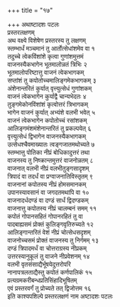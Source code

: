 +++
title = "१७"

+++
अथाष्टादशः पटलः  
प्रस्तरलक्षणम्  
अथ वक्ष्ये विशेषेण प्रस्तरस्य तु लक्षणम्  
स्तम्भार्धं मञ्चमानं तु आर्तोत्सेधांशमेव वा १  
तदुच्चे त्वेकविंशांशे कृत्वा गुणांशमुत्तमं  
वाजनस्यैकभागेन भूतमालोन्नतं त्रिभिः २  
भूतमालोपरिष्टात्तु वाजनं त्वेकभागकम्  
सप्तांशं तु कपोतोच्चमालिङ्गमेकभागकम् ३  
अंशेनान्तरितं कुर्यात् वृत्त्युत्सेधं गुणांशकम्  
वाजनं त्वेकभागेन कुर्याद्वै चान्यभेदतः ४  
तुङ्गमेकोनविंशांशं कृत्वोत्तरं त्रिभागकम्  
भागेन वाजनं कुर्यात् अभ्यंशे वलभी भवेत् ५  
वाजनं त्वेकभागेन कपोतोच्चं रसांशकम्  
आलिङ्गमंशमंशेनान्तरितं तु प्रकल्पयेत् ६  
वृत्त्युत्सेधं द्विभागेन वाजनस्यैकभागकम्  
उत्सेधश्चैवमाख्यातः त्वङ्गजातमथोच्यते ७  
स्तम्भात्तु पोतिका नीप्रं बोधिकादुत्तरं तथा  
वाजनस्य तु निष्क्रान्तमुत्तरं वाजनोन्नतम् ८  
वाजनात् वलभी नीप्रं वलभीतुङ्गसादृशम्  
त्रिपादं वा तदर्धं वा प्रग्वाजनातिविस्तृतम् ९  
वाजनानां कपोतस्य नीप्रं होमसमानकम्  
उपानस्यावसानं वा जगदतमथापि वा १०  
वाजनादर्धदण्डं वा दण्डं सार्धं द्विदण्डकम्  
वाजनात्तु कपोतस्य नीप्रं चालम्बनं समम् ११  
कपोतं गोपानसहितं गोपानरहितं तु वा  
पादबाह्यसमं प्रोक्तं कुलिङ्गवृतिरुच्यते १२  
आलिङ्गान्तरितं वेशं नीप्रं चोत्सेधसदृशम्  
वाजनोच्चसमं प्रोक्तं वाजनस्य तु निर्गमम् १३  
दण्डं त्रिपादमर्धं वा चोत्तराग्रस्य नीप्रकम्  
उत्तरस्यानुकूलं तु वाजने नीप्रवेशनम् १४  
वलभी वृतसंसाद्यैर्भूषयेदुत्तरोपरि  
नानापत्रलताद्यैस्तु कपोतं कर्णपालिकं १५  
प्रत्यग्रमकरीबन्धप्रतिसिंहादिभूषितम्  
एवं प्रस्तरवर्गं तु प्रोच्यते तत् द्विजोत्तम १६  
इति काश्यपशिल्पे प्रस्तरलक्षणं नाम अष्टादशः पटलः  
   
